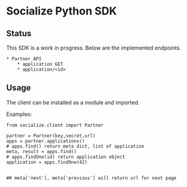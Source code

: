 Socialize Python SDK
====================

Status
------

This SDK is a work in progress. Below are the implemented endpoints.

    * Partner API
        * application GET 
        * application/<id>


Usage
-----

The client can be installed as a module and imported.


Examples:

    from socialize.client import Partner
    
    partner = Partner(key,secret,url)  
    apps = partner.applications()
    # apps.find() return meta dict, list of application
    meta, result = apps.find()
    # apps.findOne(id) return application object
    application = apps.findOne(42)


    ## meta['next'], meta['previous'] will return url for next page


